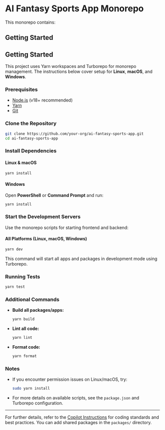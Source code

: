 # AI Fantasy Sports App Monorepo

This monorepo contains:


## Getting Started




## Getting Started

This project uses Yarn workspaces and Turborepo for monorepo management. The instructions below cover setup for **Linux**, **macOS**, and **Windows**.

### Prerequisites

- [Node.js](https://nodejs.org/) (v18+ recommended)
- [Yarn](https://classic.yarnpkg.com/en/docs/install/)
- [Git](https://git-scm.com/)

### Clone the Repository

```sh
git clone https://github.com/your-org/ai-fantasy-sports-app.git
cd ai-fantasy-sports-app
```

### Install Dependencies

#### Linux & macOS

```sh
yarn install
```

#### Windows

Open **PowerShell** or **Command Prompt** and run:

```sh
yarn install
```

### Start the Development Servers

Use the monorepo scripts for starting frontend and backend:

#### All Platforms (Linux, macOS, Windows)

```sh
yarn dev
```

This command will start all apps and packages in development mode using Turborepo.

### Running Tests

```sh
yarn test
```

### Additional Commands

- **Build all packages/apps:**  
	```sh
	yarn build
	```
- **Lint all code:**  
	```sh
	yarn lint
	```
- **Format code:**  
	```sh
	yarn format
	```

### Notes

- If you encounter permission issues on Linux/macOS, try:
	```sh
	sudo yarn install
	```
- For more details on available scripts, see the `package.json` and Turborepo configuration.

---

For further details, refer to the [Copilot Instructions](.github/copilot-instructions.md) for coding standards and best practices.
You can add shared packages in the `packages/` directory.
